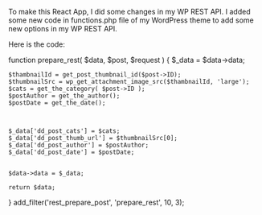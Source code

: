 To make this React App, I did some changes in my WP REST API. I added some new code in functions.php file of my WordPress theme to add some new options in my WP REST API. 

Here is the code: 

function prepare_rest( $data, $post, $request ) {
	$_data = $data->data;

	$thambnailId = get_post_thumbnail_id($post->ID);
	$thumbnailSrc = wp_get_attachment_image_src($thambnailId, 'large');
	$cats = get_the_category( $post->ID );
	$postAuthor = get_the_author();
	$postDate = get_the_date();
	


	$_data['dd_post_cats'] = $cats;
	$_data['dd_post_thumb_url'] = $thumbnailSrc[0];
	$_data['dd_post_author'] = $postAuthor;
	$_data['dd_post_date'] = $postDate;


	$data->data = $_data;

	return $data;
}
add_filter('rest_prepare_post', 'prepare_rest', 10, 3);
